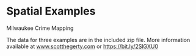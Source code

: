 # Spatial Examples
Milwaukee Crime Mapping

The data for three examples are in the included zip file. More information available at www.scotthegerty.com  or https://bit.ly/2SlGXU0 
